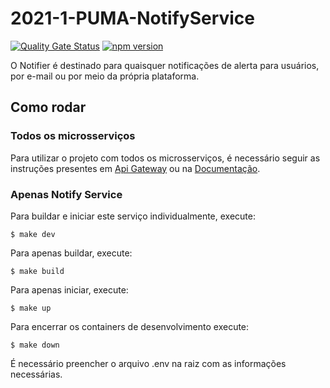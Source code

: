 # 2021-1-PUMA-NotifyService
[![Quality Gate Status](https://sonarcloud.io/api/project_badges/measure?project=fga-eps-mds_2022-1-PUMA-NotifyService&metric=alert_status)](https://sonarcloud.io/summary/new_code?id=fga-eps-mds_2022-1-PUMA-NotifyService) [![npm version](https://img.shields.io/badge/npm--express-v4.17.1-blue)](https://www.npmjs.com/package/express/v/4.17.1)

O Notifier é destinado para quaisquer notificações de alerta para usuários, por e-mail ou por meio da própria plataforma.

## Como rodar

### Todos os microsserviços

Para utilizar o projeto com todos os microsserviços, é necessário seguir as instruções presentes em  [Api Gateway](https://github.com/fga-eps-mds/2022-2-PUMA-ApiGateway) ou na [Documentação](https://github.com/fga-eps-mds/2022-2-PUMA-Doc).


### Apenas Notify Service

Para buildar e iniciar este serviço individualmente, execute:

``` $ make dev ```

Para apenas buildar, execute:

```$ make build ```

Para apenas iniciar, execute:

```$ make up ```

Para encerrar os containers de desenvolvimento execute:

``` $ make down ```

É necessário preencher o arquivo .env na raiz com as informações necessárias.

